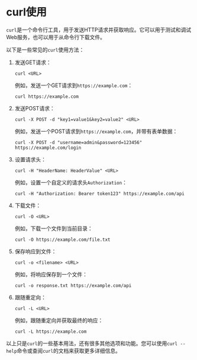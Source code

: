 # curl使用
`curl`是一个命令行工具，用于发送HTTP请求并获取响应。它可以用于测试和调试Web服务，也可以用于从命令行下载文件。

以下是一些常见的`curl`使用方法：

1. 发送GET请求：
   ```
   curl <URL>
   ```
   例如，发送一个GET请求到`https://example.com`：
   ```
   curl https://example.com
   ```

2. 发送POST请求：
   ```
   curl -X POST -d "key1=value1&key2=value2" <URL>
   ```
   例如，发送一个POST请求到`https://example.com`，并带有表单数据：
   ```
   curl -X POST -d "username=admin&password=123456" https://example.com/login
   ```

3. 设置请求头：
   ```
   curl -H "HeaderName: HeaderValue" <URL>
   ```
   例如，设置一个自定义的请求头`Authorization`：
   ```
   curl -H "Authorization: Bearer token123" https://example.com/api
   ```

4. 下载文件：
   ```
   curl -O <URL>
   ```
   例如，下载一个文件到当前目录：
   ```
   curl -O https://example.com/file.txt
   ```

5. 保存响应到文件：
   ```
   curl -o <filename> <URL>
   ```
   例如，将响应保存到一个文件：
   ```
   curl -o response.txt https://example.com/api
   ```

6. 跟随重定向：
   ```
   curl -L <URL>
   ```
   例如，跟随重定向并获取最终的响应：
   ```
   curl -L https://example.com
   ```

以上只是`curl`的一些基本用法，还有很多其他选项和功能。您可以使用`curl --help`命令或查阅`curl`的文档来获取更多详细信息。